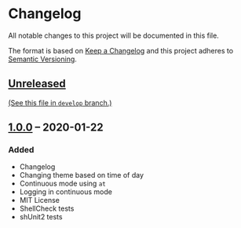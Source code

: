 Changelog
=========

[ Encoding: UTF-8; Syntax: GitHub Flavored Markdown ]:#

All notable changes to this project will be documented in this file.

The format is based on [Keep a Changelog][] and this project adheres to
[Semantic Versioning][].


[Unreleased][]
--------------

[(See this file in `develop` branch.)][Development Changelog]


[1.0.0][] – 2020-01-22
----------------------

### Added

- Changelog
- Changing theme based on time of day
- Continuous mode using `at`
- Logging in continuous mode
- MIT License
- ShellCheck tests
- shUnit2 tests


[Keep a Changelog]: http://keepachangelog.com/en/1.0.0/
[Semantic Versioning]: http://semver.org/spec/v2.0.0.html
[Development Changelog]:
  https://github.com/henrik-leppa/hfl-set-mint-theme-to-match-time-of-day/blob/develop/CHANGELOG.md
[Unreleased]:
  https://github.com/henrik-leppa/hfl-set-mint-theme-to-match-time-of-day/compare/master...develop
[1.0.0]:
  https://github.com/henrik-leppa/hfl-set-mint-theme-to-match-time-of-day/compare/1f16932a75f8e33d13a8f295c78d8e940d814724...1.0.0
